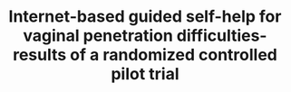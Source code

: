 --- 
abstract: '' 
authors: 
 - AC Zarski
 -  M Berking
 -  C Fackiner
 -  C Rosenau
 -  admin
doi: '' 
featured: false 
publication: '*The journal of sexual medicine*, 136' 
publication_short: '' 
publishDate: '2017-01-01' 
title: 'Internet-based guided self-help for vaginal penetration difficulties- results of a randomized controlled pilot trial' 
url_code: '' 
url_dataset: '' 
url_pdf: '' 
url_poster: '' 
url_project: '' 
url_slides: '' 
url_source: '' 
url_video: '' 
---